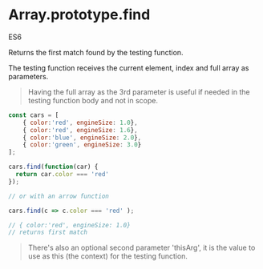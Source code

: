 # Array.prototype.find

<div class="spec es6">ES6</div>


Returns the first match found by the testing function.

The testing function receives the current element, index and full array as parameters.

> Having the full array as the 3rd parameter is useful if needed in the testing function body and not in scope.

```javascript
const cars = [
    { color:'red', engineSize: 1.0},
    { color:'red', engineSize: 1.6},
    { color:'blue', engineSize: 2.0},
    { color:'green', engineSize: 3.0}
];

cars.find(function(car) {
  return car.color === 'red'
});

// or with an arrow function

cars.find(c => c.color === 'red' );

// { color:'red', engineSize: 1.0}
// returns first match
```

> There's also an optional second parameter 'thisArg', it is the value to use as this (the context) for the testing function.
